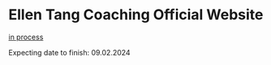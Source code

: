 # Ellen Tang Coaching Official Website

[in process](https://ellen-tang-coaching.netlify.app/)

Expecting date to finish: 09.02.2024



